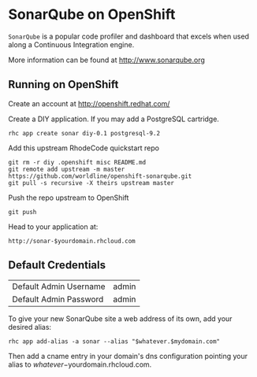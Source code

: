 SonarQube on OpenShift
=========================

``SonarQube`` is a popular code profiler and dashboard that excels when used along
a Continuous Integration engine.

More information can be found at http://www.sonarqube.org

Running on OpenShift
--------------------

Create an account at http://openshift.redhat.com/

Create a DIY application. If you may add a PostgreSQL cartridge.

    rhc app create sonar diy-0.1 postgresql-9.2

Add this upstream RhodeCode quickstart repo

    git rm -r diy .openshift misc README.md
    git remote add upstream -m master https://github.com/worldline/openshift-sonarqube.git
    git pull -s recursive -X theirs upstream master

Push the repo upstream to OpenShift

    git push

Head to your application at:

    http://sonar-$yourdomain.rhcloud.com

Default Credentials
-------------------
<table>
<tr><td>Default Admin Username</td><td>admin</td></tr>
<tr><td>Default Admin Password</td><td>admin</td></tr>
</table>

To give your new SonarQube site a web address of its own, add your desired alias:

    rhc app add-alias -a sonar --alias "$whatever.$mydomain.com"

Then add a cname entry in your domain's dns configuration pointing your alias to $whatever-$yourdomain.rhcloud.com.

